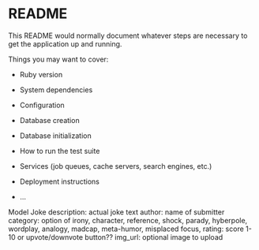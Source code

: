 # README

This README would normally document whatever steps are necessary to get the
application up and running.

Things you may want to cover:

* Ruby version

* System dependencies

* Configuration

* Database creation

* Database initialization

* How to run the test suite

* Services (job queues, cache servers, search engines, etc.)

* Deployment instructions

* ...

Model Joke
  description: actual joke text
  author: name of submitter
  category: option of irony, character, reference, shock, parady, hyberpole, wordplay, analogy, madcap, meta-humor, misplaced focus,
  rating: score 1-10 or upvote/downvote button??
  img_url: optional image to upload
